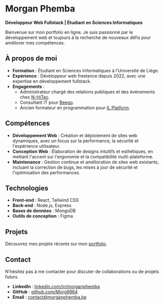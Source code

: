 # Morgan Phemba

**Développeur Web Fullstack | Étudiant en Sciences Informatiques**

Bienvenue sur mon portfolio en ligne. Je suis passionné par le développement web et toujours à la recherche de nouveaux défis pour améliorer mes compétences.

## À propos de moi

- **Formation** : Étudiant en Sciences Informatiques à l'Université de Liège.
- **Expérience** : Développeur web freelance depuis 2022, avec une expertise en développement fullstack.
- **Engagements** :
  - Administrateur chargé des relations publiques et des événements chez [N-HiTec](https://nhitec.com).
  - Consultant IT pour [Beego](https://beego.be).
  - Ancien formateur en programmation pour [IL Platform](https://www.ilplatform.be).

## Compétences

- **Développement Web** : Création et déploiement de sites web dynamiques, avec un focus sur la performance, la sécurité et l'expérience utilisateur.
- **Conception Web** : Élaboration de designs intuitifs et esthétiques, en mettant l'accent sur l'ergonomie et la compatibilité multi-plateforme.
- **Maintenance** : Gestion continue et amélioration de sites web existants, incluant la correction de bugs, les mises à jour de sécurité et l'optimisation des performances.

## Technologies

- **Front-end** : React, Tailwind CSS
- **Back-end** : Node.js, Express
- **Bases de données** : MongoDB
- **Outils de conception** : Figma

## Projets

Découvrez mes projets récents sur mon [portfolio](https://morganphemba.be).

## Contact

N'hésitez pas à me contacter pour discuter de collaborations ou de projets futurs.

- **LinkedIn** : [linkedin.com/in/morganphemba](https://www.linkedin.com/in/morgphem2610)
- **GitHub** : [github.com/Morg9864](https://github.com/Morg9864)
- **Email** : [contact@morganphemba.be](mailto:contact@morganphemba.be)

